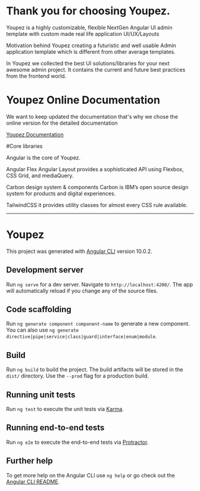 # Thank you for choosing Youpez.

Youpez is a highly customizable, flexible NextGen Angular UI admin template with custom made real life application UI/UX/Layouts 

Motivation behind Youpez creating a futuristic and well usable Admin application template which is different from other average templates.

In Youpez we collected the best UI solutions/libraries for your next awesome admin project. It contains the current and future best practices from the frontend world.

# Youpez Online Documentation

We want to keep updated the documentation that's why we chose the online version for the detailed documentation

[Youpez Documentation](https://flatedge.gitbook.io/youpez/)

#Core libraries

Angular is the core of Youpez.
 
Angular Flex Angular Layout provides a sophisticated API using Flexbox, CSS Grid, and mediaQuery.
 
Carbon design system & components  Carbon is IBM’s open source design system for products and digital experiences.
 
TailwindCSS it provides utility classes for almost every CSS rule available.

-----------

# Youpez

This project was generated with [Angular CLI](https://github.com/angular/angular-cli) version 10.0.2.

## Development server

Run `ng serve` for a dev server. Navigate to `http://localhost:4200/`. The app will automatically reload if you change any of the source files.

## Code scaffolding

Run `ng generate component component-name` to generate a new component. You can also use `ng generate directive|pipe|service|class|guard|interface|enum|module`.

## Build

Run `ng build` to build the project. The build artifacts will be stored in the `dist/` directory. Use the `--prod` flag for a production build.

## Running unit tests

Run `ng test` to execute the unit tests via [Karma](https://karma-runner.github.io).

## Running end-to-end tests

Run `ng e2e` to execute the end-to-end tests via [Protractor](http://www.protractortest.org/).

## Further help

To get more help on the Angular CLI use `ng help` or go check out the [Angular CLI README](https://github.com/angular/angular-cli/blob/master/README.md).
